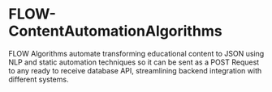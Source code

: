 # FLOW-ContentAutomationAlgorithms
FLOW Algorithms automate transforming educational content to JSON using NLP and static automation techniques so it can be sent as a POST Request to any ready to receive database API, streamlining backend integration with different systems.
